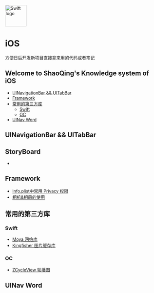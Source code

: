 <img src="https://swift.org/assets/images/swift.svg" alt="Swift logo" height="70" >

# iOS
方便日后开发新项目直接拿来用的代码或者笔记

## Welcome to ShaoQing's Knowledge system of iOS
- [UINavigationBar && UITabBar](#UINavigationBar-&&-UITabBar)
- [Framework](#Framework)
- [常用的第三方库](#常用的第三方库)
  -  [Swift](#Swift)
  -  [OC](#OC)
- [UINav Word](#UINav-Word)

## UINavigationBar && UITabBar


## StoryBoard
* []()

## Framework
*  [Info.plist中常用 Privacy 权限](https://www.jianshu.com/p/9b7a6d558f3a) 
* [相机&相册的使用]()

## 常用的第三方库
### Swift
* [Moya 网络库](https://github.com/Moya/Moya)
* [Kingfisher 图片缓存库](https://github.com/onevcat/Kingfisher)

### OC
* [ZCycleView 轮播图](https://github.com/MQZHot/ZCycleView)

## UINav Word
